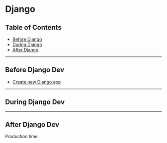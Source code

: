 # Django

## Table of Contents
* [Before Django](#before-django-dev)
* [During Django](#during-django-dev)
* [After Django](#after-django-dev)

---

## Before Django Dev
* [Create new Django app](django/create-new-django-app-and-prjt.md)

---

## During Django Dev

---

## After Django Dev
Production time
